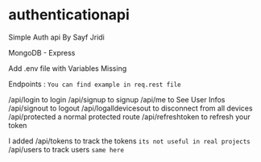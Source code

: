 # authenticationapi


Simple  Auth api By Sayf Jridi 



MongoDB - Express  


Add .env file with Variables Missing 



Endpoints : `You can find example in req.rest file`



/api/login to login 
/api/signup to signup 
/api/me to See User Infos 
/api/signout to logout
/api/logalldevicesout to disconnect from all devices
/api/protected a normal protected route
/api/refreshtoken  to refresh your token 





I added 
/api/tokens to track the tokens `its not useful in real projects`
/api/users to track users `same here`


